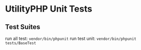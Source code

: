# UtilityPHP Unit Tests #

## Test Suites

run all test: `vendor/bin/phpunit`
run test unit: `vendor/bin/phpunit tests/BaseTest`
